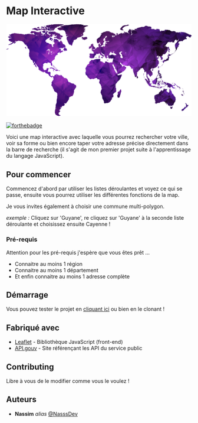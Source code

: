 # Map Interactive

![world](/Image/purpleWorld.png)

[![forthebadge](http://forthebadge.com/images/badges/made-with-javascript.svg)](http://forthebadge.com)  

Voici une map interactive avec laquelle vous pourrez rechercher votre ville, voir sa forme ou bien encore taper votre adresse précise directement dans la barre de recherche (il s'agit de mon premier projet suite à l'apprentissage du langage JavaScript).
## Pour commencer

Commencez d'abord par utiliser les listes déroulantes et voyez ce qui se passe, ensuite vous pourrez utiliser les différentes fonctions de la map.

Je vous invites également à choisir une commune multi-polygon. 

_exemple :_ Cliquez sur 'Guyane', re cliquez sur 'Guyane' à la seconde liste déroulante et choisissez ensuite Cayenne !
### Pré-requis

Attention pour les pré-requis j'espère que vous êtes prêt ...

- Connaitre au moins 1 région
- Connaitre au moins 1 département
- Et enfin connaitre au moins 1 adresse complète


## Démarrage

Vous pouvez tester le projet en [cliquant ici](https://map-interactive-leaflet.vercel.app/) ou bien en le clonant !
## Fabriqué avec



* [Leaflet](https://leafletjs.com/) - Bibliothèque JavaScript (front-end)
* [API.gouv](https://geo.api.gouv.fr/) - Site référençant les API du service public

## Contributing

Libre à vous de le modifier comme vous le voulez !


## Auteurs
* **Nassim** _alias_ [@NasssDev](https://github.com/NasssDev/Map-interactive-Leaflet-)

